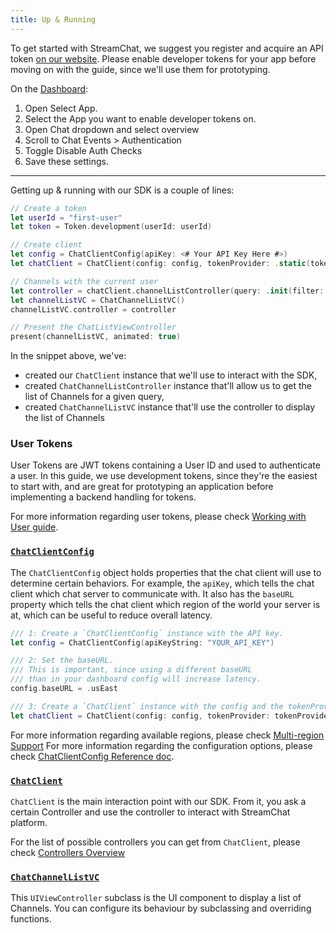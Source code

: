 ```yaml
---
title: Up & Running
---
```


To get started with StreamChat, we suggest you register and acquire an API token [on our website](getstream.io). Please enable developer tokens for your app before moving on with the guide, since we'll use them for prototyping.

On the [Dashboard](https://getstream.io/dashboard/):

1. Open Select App.
1. Select the App you want to enable developer tokens on.
1. Open Chat dropdown and select overview
1. Scroll to Chat Events > Authentication
1. Toggle Disable Auth Checks
1. Save these settings.

---

Getting up & running with our SDK is a couple of lines:

```swift
// Create a token
let userId = "first-user"
let token = Token.development(userId: userId)

// Create client
let config = ChatClientConfig(apiKey: <# Your API Key Here #>)
let chatClient = ChatClient(config: config, tokenProvider: .static(token))

// Channels with the current user
let controller = chatClient.channelListController(query: .init(filter: .containMembers(userIds: [userId])))
let channelListVC = ChatChannelListVC()
channelListVC.controller = controller

// Present the ChatListViewController
present(channelListVC, animated: true)
```

In the snippet above, we've:
* created our `ChatClient` instance that we'll use to interact with the SDK,
* created `ChatChannelListController` instance that'll allow us to get the list of Channels for a given query,
* created `ChatChannelListVC` instance that'll use the controller to display the list of Channels

### User Tokens

User Tokens are JWT tokens containing a User ID and used to authenticate a user. In this guide, we use development tokens, since they're the easiest to start with, and are great for prototyping an application before implementing a backend handling for tokens.

For more information regarding user tokens, please check [Working with User guide](working-with-user).

### [`ChatClientConfig`](../ReferenceDocs/Sources/StreamChat/Config/ChatClientConfig)

The `ChatClientConfig` object holds properties that the chat client will use to determine certain behaviors. For example, the `apiKey`, which tells the chat client which chat server to communicate with. It also has the `baseURL` property which tells the chat client which region of the world your server is at, which can be useful to reduce overall latency.

```swift
/// 1: Create a `ChatClientConfig` instance with the API key.
let config = ChatClientConfig(apiKeyString: "YOUR_API_KEY")

/// 2: Set the baseURL.
/// This is important, since using a different baseURL 
/// than in your dashboard config will increase latency.
config.baseURL = .usEast

/// 3: Create a `ChatClient` instance with the config and the tokenProvider.
let chatClient = ChatClient(config: config, tokenProvider: tokenProvider)
```

For more information regarding available regions, please check [Multi-region Support](https://getstream.io/chat/docs/ios-swift/multi_region/?language=swift)
For more information regarding the configuration options, please check [ChatClientConfig Reference doc](../ReferenceDocs/Sources/StreamChat/Config/ChatClientConfig).

### [`ChatClient`](../ReferenceDocs/Sources/StreamChat/ChatClient)

`ChatClient` is the main interaction point with our SDK. From it, you ask a certain Controller and use the controller to interact with StreamChat platform.

For the list of possible controllers you can get from `ChatClient`, please check [Controllers Overview](../controllers/controllers-overview)

### [`ChatChannelListVC`](../ReferenceDocs/Sources/StreamChatUI/ChatChannelList/ChatChannelListVC)

This `UIViewController` subclass is the UI component to display a list of Channels. You can configure its behaviour by subclassing and overriding functions.